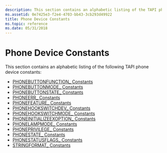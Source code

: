 ```yaml
---
description: This section contains an alphabetic listing of the TAPI phone device constants.
ms.assetid: 0e7425e3-f2e4-4703-bb43-3cb293d49922
title: Phone Device Constants
ms.topic: reference
ms.date: 05/31/2018
---
```


# Phone Device Constants

This section contains an alphabetic listing of the following TAPI phone device constants:

-   [PHONEBUTTONFUNCTION\_ Constants](phonebuttonfunction--constants.md)
-   [PHONEBUTTONMODE\_ Constants](phonebuttonmode--constants.md)
-   [PHONEBUTTONSTATE\_ Constants](phonebuttonstate--constants.md)
-   [PHONEERR\_ Constants](phoneerr--constants.md)
-   [PHONEFEATURE\_ Constants](phonefeature--constants.md)
-   [PHONEHOOKSWITCHDEV\_ Constants](phonehookswitchdev--constants.md)
-   [PHONEHOOKSWITCHMODE\_ Constants](phonehookswitchmode--constants.md)
-   [PHONEINITIALIZEEXOPTION\_ Constants](phoneinitializeexoption--constants.md)
-   [PHONELAMPMODE\_ Constants](phonelampmode--constants.md)
-   [PHONEPRIVILEGE\_ Constants](phoneprivilege--constants.md)
-   [PHONESTATE\_ Constants](phonestate--constants.md)
-   [PHONESTATUSFLAGS\_ Constants](phonestatusflags--constants.md)
-   [STRINGFORMAT\_ Constants](stringformat--constants.md)

 

 




